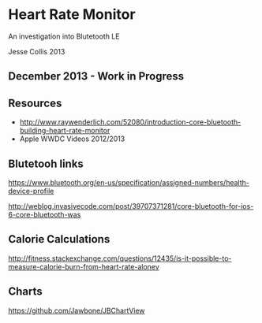 # Heart Rate Monitor

An investigation into Blutetooth LE

Jesse Collis 2013

## December 2013 - Work in Progress


## Resources

- http://www.raywenderlich.com/52080/introduction-core-bluetooth-building-heart-rate-monitor
- Apple WWDC Videos 2012/2013

## Blutetooh links

https://www.bluetooth.org/en-us/specification/assigned-numbers/health-device-profile

http://weblog.invasivecode.com/post/39707371281/core-bluetooth-for-ios-6-core-bluetooth-was

## Calorie Calculations

http://fitness.stackexchange.com/questions/12435/is-it-possible-to-measure-calorie-burn-from-heart-rate-alonev

## Charts

https://github.com/Jawbone/JBChartView


[1]: http://twitter.com/sirjec